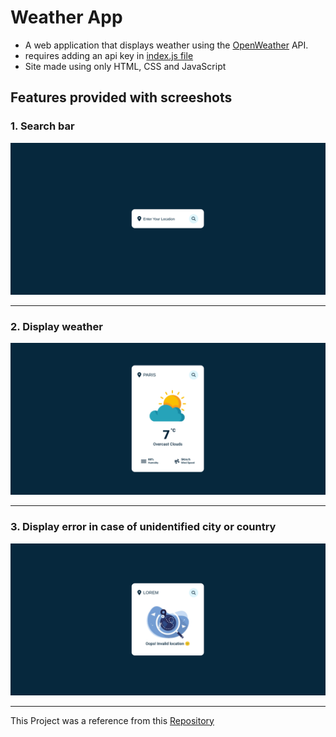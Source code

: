 # Weather App
- A web application that displays weather using the [OpenWeather](https://home.openweathermap.org) API.
- requires adding an api key in [index.js file](./index.js)
- Site made using only HTML, CSS and JavaScript

## Features provided with screeshots

### 1. Search bar
![](./screenshots/Screenshot_1.png)

---
### 2. Display weather

![](./screenshots/Screenshot_2.png)

---
### 3. Display error in case of unidentified city or country

![](./screenshots/Screenshot_3.png)

---
This Project was a reference from this [Repository](https://github.com/AsmrProg-YT/100-days-of-javascript/tree/master/Day%20%2310%20-%20Weather%20App)